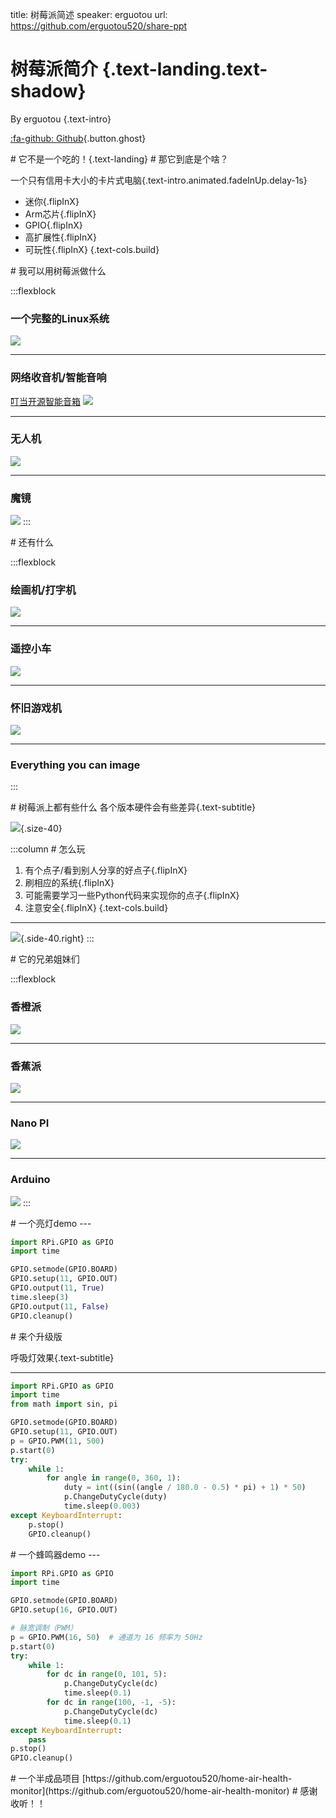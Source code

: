 title: 树莓派简述
speaker: erguotou
url: https://github.com/erguotou520/share-ppt

<slide class="bg-blue aligncenter" image="https://www.raspberrypi.org/homepage-9df4b/static/hero-shot-3ad1d131ea382fa6f006b18aefc820aa.png .dark">

# 树莓派简介 {.text-landing.text-shadow}

By erguotou {.text-intro}

[:fa-github: Github](https://github.com/erguotou520/shares-ppt){.button.ghost}

<slide class="bg-blue aligncenter" image="https://www.raspberrypi.org/homepage-9df4b/static/hero-shot-3ad1d131ea382fa6f006b18aefc820aa.png .dark">
# 它不是一个吃的！{.text-landing}

<slide class="slide-top" image="https://www.raspberrypi.org/homepage-9df4b/static/hero-shot-3ad1d131ea382fa6f006b18aefc820aa.png .right-bottom">
# 那它到底是个啥？

一个只有信用卡大小的卡片式电脑{.text-intro.animated.fadeInUp.delay-1s}

* 迷你{.flipInX}
* Arm芯片{.flipInX}
* GPIO{.flipInX}
* 高扩展性{.flipInX}
* 可玩性{.flipInX}
  {.text-cols.build}

<slide class="aligncenter" image="">
# 我可以用树莓派做什么

:::flexblock
### 一个完整的Linux系统

![](https://www.raspberrypi.org/app/uploads/2015/08/raspbian.png)

---
### 网络收音机/智能音响

[叮当开源智能音箱](https://github.com/wzpan/dingdang-robot)
![](http://shumeipai.nxez.com/wp-content/uploads/2017/07/20170702214228879-0.jpg)

---
### 无人机
![](http://photo.5imxbbs.com/forum/201503/15/195619gux1o2rd4or6x24w.jpg)

---

### 魔镜
![](https://gd1.alicdn.com/imgextra/i1/2567133025/TB21lx1aNjaK1RjSZKzXXXVwXXa_!!2567133025.jpg)
:::

<slide class="aligncenter" image="">
# 还有什么

:::flexblock
### 绘画机/打字机
![](https://www.raspberrypi.org/app/uploads/2019/09/ezgif-1-c1f8a88347a5.gif)

---
### 遥控小车
![](http://www.elecfans.com/uploads/allimg/150331/1772475-1503311013242R.jpg)

---

### 怀旧游戏机
![](https://www.meiyagroup.com.tw/wp-content/uploads/2018/08/Game-HAT-intro.jpg)

---

### Everything you can image
:::

<slide class="aligncenter" image="">
# 树莓派上都有些什么
各个版本硬件会有些差异{.text-subtitle}

![](https://lingshunlab.com/wp-content/uploads/2019/01/%E5%B1%8F%E5%B9%95%E5%BF%AB%E7%85%A7-2019-01-05-%E4%B8%8A%E5%8D%8810.21.16-1024x727.png){.size-40}

<slide class="" image="">
:::column
# 怎么玩

1. 有个点子/看到别人分享的好点子{.flipInX}
2. 刷相应的系统{.flipInX}
3. 可能需要学习一些Python代码来实现你的点子{.flipInX}
4. 注意安全{.flipInX}
  {.text-cols.build}
---
![](https://www.raspberrypi.org/app/uploads/2019/09/CPUK19_PHOTO4134-500x377.jpg){.side-40.right}
:::

<slide class="aligncenter" image="">
# 它的兄弟姐妹们

:::flexblock
### 香橙派
![](https://ae01.alicdn.com/kf/HTB1Lx9rbvLsK1Rjy0Fbq6xSEXXaC/Orange-Pi-3-H6-2GB-LPDDR3-AP6256-Bluetooth5-0-4-USB3-0-Support-Android-7-0.jpg_640x640.jpg)

---
### 香蕉派
![](https://cdn-reichelt.de/bilder/web/artikel_ws/A300/BANANA_PI_01.jpg)

---

### Nano PI
![](https://www.armbian.com/wp-content/uploads/2018/02/nanopineo.png)

---

### Arduino
![](https://cdn.sparkfun.com/assets/9/1/e/4/8/515b4656ce395f8a38000000.png)
:::

<slide class="content-center" image="">
# 一个亮灯demo
---

```python
import RPi.GPIO as GPIO
import time

GPIO.setmode(GPIO.BOARD)
GPIO.setup(11, GPIO.OUT)
GPIO.output(11, True)
time.sleep(3)
GPIO.output(11, False)
GPIO.cleanup()
```

<slide class="content-center" image="">
# 来个升级版

呼吸灯效果{.text-subtitle}

---

```python
import RPi.GPIO as GPIO
import time
from math import sin, pi

GPIO.setmode(GPIO.BOARD)
GPIO.setup(11, GPIO.OUT)
p = GPIO.PWM(11, 500)
p.start(0)
try:
    while 1:
        for angle in range(0, 360, 1):
            duty = int((sin((angle / 180.0 - 0.5) * pi) + 1) * 50)
            p.ChangeDutyCycle(duty)
            time.sleep(0.003)
except KeyboardInterrupt:
    p.stop()
    GPIO.cleanup()
```

<slide class="content-center" image="">
# 一个蜂鸣器demo
---

```python
import RPi.GPIO as GPIO
import time

GPIO.setmode(GPIO.BOARD)
GPIO.setup(16, GPIO.OUT)

# 脉宽调制（PWM）
p = GPIO.PWM(16, 50)  # 通道为 16 频率为 50Hz
p.start(0)
try:
    while 1:
        for dc in range(0, 101, 5):
            p.ChangeDutyCycle(dc)
            time.sleep(0.1)
        for dc in range(100, -1, -5):
            p.ChangeDutyCycle(dc)
            time.sleep(0.1)
except KeyboardInterrupt:
    pass
p.stop()
GPIO.cleanup()
```

<slide class="aligncenter" image="">
# 一个半成品项目
[https://github.com/erguotou520/home-air-health-monitor](https://github.com/erguotou520/home-air-health-monitor)

<slide class="bg-blue aligncenter" video="https://webslides.tv/static/videos/working.mp4 poster='https://webslides.tv/static/images/working.jpg' .dark">
# 感谢收听！！